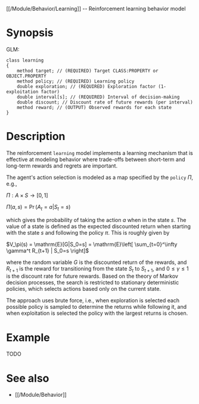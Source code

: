 [[/Module/Behavior/Learning]] -- Reinforcement learning behavior model

# Synopsis

GLM:

~~~
class learning 
{
	method target; // (REQUIRED) Target CLASS:PROPERTY or OBJECT.PROPERTY
	method policy; // (REQUIRED) Learning policy
	double exploration; // (REQUIRED) Exploration factor (1-exploitation factor)
	double interval[s]; // (REQUIRED) Interval of decision-making
	double discount; // Discount rate of future rewards (per interval)
	method reward; // (OUTPUT) Observed rewards for each state
}
~~~

# Description

The reinforcement `learning` model implements a learning mechanism that is
effective at modeling behavior where trade-offs between short-term and
long-term rewards and regrets are important.

The agent's action selection is modeled as a map specified by the `policy`
$\Pi$, e.g.,

$\Pi : A \times S \to [0,1]$

$\Pi(a,s) = \Pr(A_t=a|S_t=s)$

which gives the probability of taking the action $a$ when in the state $s$.
The value of a state is defined as the expected discounted return when
starting with the state $s$ and following the policy $\pi$.  This is roughly
given by

$V_\pi(s) = \mathrm{E}[G|S_0=s] = \mathrm{E}\left[ \sum_{t=0}^\infty \gamma^t R_{t+1} | S_0=s \right]$

where the random variable $G$ is the discounted return of the rewards, and $R_
{t+1}$ is the reward for transitioning from the state $S_t$ to $S_{t+1}$, and
$0 \le \gamma \le 1$ is the discount rate for future rewards. Based on the
theory of Markov decision processes, the search is restricted to stationary
deterministic policies, which selects actions based only on the current
state.

The approach uses brute force, i.e., when exploration is selected each
possible policy is sampled to determine the returns while following it, and
when exploitation is selected the policy with the largest returns is chosen.

# Example

TODO

# See also

* [[/Module/Behavior]]
